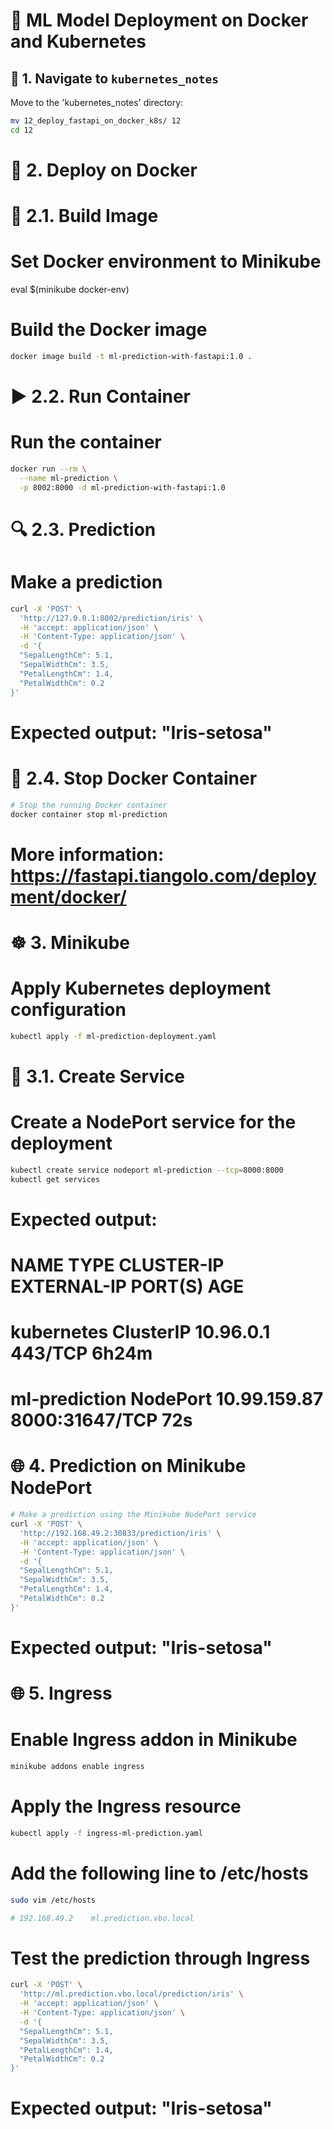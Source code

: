 # 🚀 ML Model Deployment on Docker and Kubernetes

## 📁 1. Navigate to `kubernetes_notes`

Move to the 'kubernetes_notes' directory:

```sh
mv 12_deploy_fastapi_on_docker_k8s/ 12
cd 12
```

# 🐋 2. Deploy on Docker

# 🔨 2.1. Build Image

# Set Docker environment to Minikube
eval $(minikube docker-env)

# Build the Docker image
```sh
docker image build -t ml-prediction-with-fastapi:1.0 .
```
# ▶️ 2.2. Run Container

# Run the container
```sh
docker run --rm \
  --name ml-prediction \
  -p 8002:8000 -d ml-prediction-with-fastapi:1.0
```
# 🔍 2.3. Prediction

# Make a prediction

```sh
curl -X 'POST' \
  'http://127.0.0.1:8002/prediction/iris' \
  -H 'accept: application/json' \
  -H 'Content-Type: application/json' \
  -d '{
  "SepalLengthCm": 5.1,
  "SepalWidthCm": 3.5,
  "PetalLengthCm": 1.4,
  "PetalWidthCm": 0.2
}'
```
# Expected output: "Iris-setosa"

# 🛑 2.4. Stop Docker Container
```sh
# Stop the running Docker container
docker container stop ml-prediction
```
# More information: https://fastapi.tiangolo.com/deployment/docker/

# ☸️ 3. Minikube

# Apply Kubernetes deployment configuration
```sh
kubectl apply -f ml-prediction-deployment.yaml
```
# 🔧 3.1. Create Service

# Create a NodePort service for the deployment
```sh
kubectl create service nodeport ml-prediction --tcp=8000:8000
kubectl get services
```
# Expected output:
# NAME            TYPE        CLUSTER-IP     EXTERNAL-IP   PORT(S)          AGE
# kubernetes      ClusterIP   10.96.0.1      <none>        443/TCP          6h24m
# ml-prediction   NodePort    10.99.159.87   <none>        8000:31647/TCP   72s

# 🌐 4. Prediction on Minikube NodePort
```sh
# Make a prediction using the Minikube NodePort service
curl -X 'POST' \
  'http://192.168.49.2:30833/prediction/iris' \
  -H 'accept: application/json' \
  -H 'Content-Type: application/json' \
  -d '{
  "SepalLengthCm": 5.1,
  "SepalWidthCm": 3.5,
  "PetalLengthCm": 1.4,
  "PetalWidthCm": 0.2
}'
```
# Expected output: "Iris-setosa"

# 🌐 5. Ingress

# Enable Ingress addon in Minikube
```sh
minikube addons enable ingress
```
# Apply the Ingress resource
```sh
kubectl apply -f ingress-ml-prediction.yaml
```

# Add the following line to /etc/hosts
```sh
sudo vim /etc/hosts

# 192.168.49.2    ml.prediction.vbo.local
```
# Test the prediction through Ingress
```sh
curl -X 'POST' \
  'http://ml.prediction.vbo.local/prediction/iris' \
  -H 'accept: application/json' \
  -H 'Content-Type: application/json' \
  -d '{
  "SepalLengthCm": 5.1,
  "SepalWidthCm": 3.5,
  "PetalLengthCm": 1.4,
  "PetalWidthCm": 0.2
}'
```
# Expected output: "Iris-setosa"
